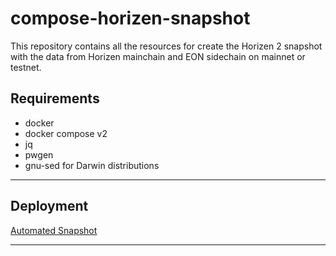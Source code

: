 # compose-horizen-snapshot

This repository contains all the resources for create the Horizen 2 snapshot with the data from Horizen mainchain and EON sidechain on mainnet or testnet.

## Requirements

* docker
* docker compose v2
* jq
* pwgen
* gnu-sed for Darwin distributions

---

## Deployment

[Automated Snapshot](./docs/automated-snapshot.md)

---

